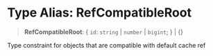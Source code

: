 # Type Alias: RefCompatibleRoot

> **RefCompatibleRoot**: \{ `id`: `string` \| `number` \| `bigint`; \} \| \{\}

Type constraint for objects that are compatible with default cache ref
